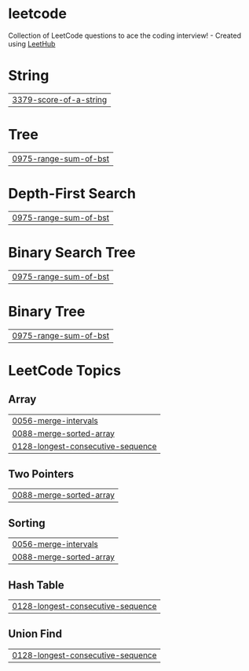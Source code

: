 # leetcode
Collection of LeetCode questions to ace the coding interview! - Created using [LeetHub](https://github.com/QasimWani/LeetHub)


# String
|  |
| ------- |
| [3379-score-of-a-string](https://github.com/Fung1117/leetcode/tree/master/3379-score-of-a-string) |
# Tree
|  |
| ------- |
| [0975-range-sum-of-bst](https://github.com/Fung1117/leetcode/tree/master/0975-range-sum-of-bst) |
# Depth-First Search
|  |
| ------- |
| [0975-range-sum-of-bst](https://github.com/Fung1117/leetcode/tree/master/0975-range-sum-of-bst) |
# Binary Search Tree
|  |
| ------- |
| [0975-range-sum-of-bst](https://github.com/Fung1117/leetcode/tree/master/0975-range-sum-of-bst) |
# Binary Tree
|  |
| ------- |
| [0975-range-sum-of-bst](https://github.com/Fung1117/leetcode/tree/master/0975-range-sum-of-bst) |
<!---LeetCode Topics Start-->
# LeetCode Topics
## Array
|  |
| ------- |
| [0056-merge-intervals](https://github.com/Fung1117/leetcode/tree/master/0056-merge-intervals) |
| [0088-merge-sorted-array](https://github.com/Fung1117/leetcode/tree/master/0088-merge-sorted-array) |
| [0128-longest-consecutive-sequence](https://github.com/Fung1117/leetcode/tree/master/0128-longest-consecutive-sequence) |
## Two Pointers
|  |
| ------- |
| [0088-merge-sorted-array](https://github.com/Fung1117/leetcode/tree/master/0088-merge-sorted-array) |
## Sorting
|  |
| ------- |
| [0056-merge-intervals](https://github.com/Fung1117/leetcode/tree/master/0056-merge-intervals) |
| [0088-merge-sorted-array](https://github.com/Fung1117/leetcode/tree/master/0088-merge-sorted-array) |
## Hash Table
|  |
| ------- |
| [0128-longest-consecutive-sequence](https://github.com/Fung1117/leetcode/tree/master/0128-longest-consecutive-sequence) |
## Union Find
|  |
| ------- |
| [0128-longest-consecutive-sequence](https://github.com/Fung1117/leetcode/tree/master/0128-longest-consecutive-sequence) |
<!---LeetCode Topics End-->